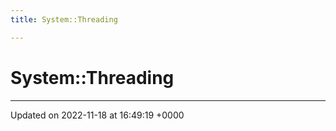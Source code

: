 ```yaml
---
title: System::Threading

---
```


# System::Threading








-------------------------------

Updated on 2022-11-18 at 16:49:19 +0000